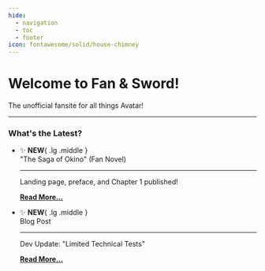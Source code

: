 ```yaml
---
hide:
  - navigation
  - toc
  - footer
icon: fontawesome/solid/house-chimney
---
```


# Welcome to Fan & Sword!

The unofficial fansite for all things Avatar!

---

### What's the Latest?

<div class="grid cards" markdown>

-   :sparkles: __NEW__{ .lg .middle } <br>"The Saga of Okino" (Fan Novel)

    ---

    Landing page, preface, and Chapter 1 published!

    [__Read More...__](projects/fan-novel/index.md)

-   :sparkles: __NEW__{ .lg .middle } <br>Blog Post

    ---

    Dev Update: "Limited Technical Tests"

    [__Read More...__](blog/posts/news-dev-phase.md)

</div>